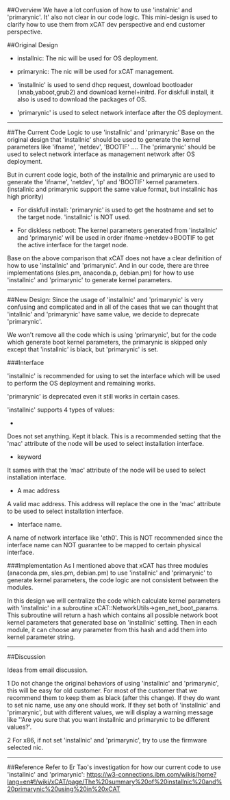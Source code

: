 
##Overview
We have a lot confusion of how to use 'instalnic' and 'primarynic'. It' also not clear in our code logic. This mini-design is used to clarify how to use them from xCAT dev perspective and end customer perspective.


##Original Design

* installnic: The nic will be used for OS deployment.
* primarynic: The nic will be used for xCAT management.


* 'installnic' is used to send dhcp request, download bootloader (xnab,yaboot,grub2) and download kernel+initrd. For diskfull install, it also is used to download the packages of OS.

* 'primarynic' is used to select network interface after the OS deployment.

----

##The Current Code Logic to use 'installnic' and 'primarynic'
Base on the original design that 'installnic' should be used to generate the kernel parameters like 'ifname', 'netdev', 'BOOTIF' .... The 'primarynic' should be used to select network interface as management network after OS deployment.

But in current code logic, both of the installnic and primarynic are used to generate the 'ifname', 'netdev', 'ip' and 'BOOTIF' kernel parameters. (installnic and primarynic support the same value format, but installnic has high priority)

* For diskfull install: 'primarynic' is used to get the hostname and set to the target node. 'installnic' is NOT used.

* For diskless netboot:  The kernel parameters generated from 'installnic' and 'primarynic' will be used in order ifname->netdev->BOOTIF to get the active interface for the target node. 

Base on the above comparison that xCAT does not have a clear definition of how to use 'installnic' and 'primarynic'. And in our code, there are three implementations (sles.pm, anaconda.p, debian.pm) for how to use 'installnic' and 'primarynic' to generate kernel parameters. 


----

##New Design:
Since the usage of 'installnic' and 'primarynic' is very confusing and complicated and in all of the cases that we can thought that 'intallnic' and 'primarynic' have same value, we decide to deprecate 'primarynic'. 

We won't remove all the code which is using 'primarynic', but for the code which generate boot kernel parameters, the primarynic is skipped only except that 'installnic' is black, but 'primarynic' is set.

###Interface

'installnic' is recommended for using to set the interface which will be used to perform the OS deployment and remaining works.

'primarynic' is deprecated even it still works in certain cases.

'installnic' supports 4 types of values:

* <blade>

Does not set anything. Kept it black. This is a recommended setting that the 'mac' attribute of the node will be used to select installation interface.

* <mac> keyword

It sames with <black> that the 'mac' attribute of the node will be used to select installation interface.

* A mac address

A valid mac address. This address will replace the one in the 'mac' attribute to be used to select installation interface.

* Interface name.

A name of network interface like 'eth0'. This is NOT recommended since the interface name can NOT guarantee to be mapped to certain physical interface.

###Implementation
As I mentioned above that xCAT has three modules (anaconda.pm, sles.pm, debian.pm) to use 'installnic' and 'primarynic' to generate kernel parameters, the code logic are not consistent between the modules. 

In this design we will centralize the code which calculate kernel parameters with 'installnic' in a subroutine xCAT::NetworkUtils->gen_net_boot_params.  This subroutine will return a hash which contains all possible network boot kernel parameters that generated base on 'installnic' setting. Then in each module, it can choose any parameter from this hash and add them into kernel parameter string.

----

##Discussion

Ideas from email discussion.

1 Do not change the original behaviors of using 'installnic' and 'primarynic', this will be easy for old customer. For most of the customer that we recommend them to keep them as black (after this change). If they do want to set nic name, use any one should work. If they set both of 'installnic' and 'primarynic', but with different values, we will display a warning message like ''Are you sure that you want installnic and primarynic to be different values?'.

2 For x86, if not set 'installnic' and 'primarynic', try to use the firmware selected nic.

----

##Reference
Refer to Er Tao's investigation for how our current code to use 'installnic' and 'primarynic':
https://w3-connections.ibm.com/wikis/home?lang=en#!/wiki/xCAT/page/The%20summary%20of%20installnic%20and%20primarynic%20using%20in%20xCAT 
